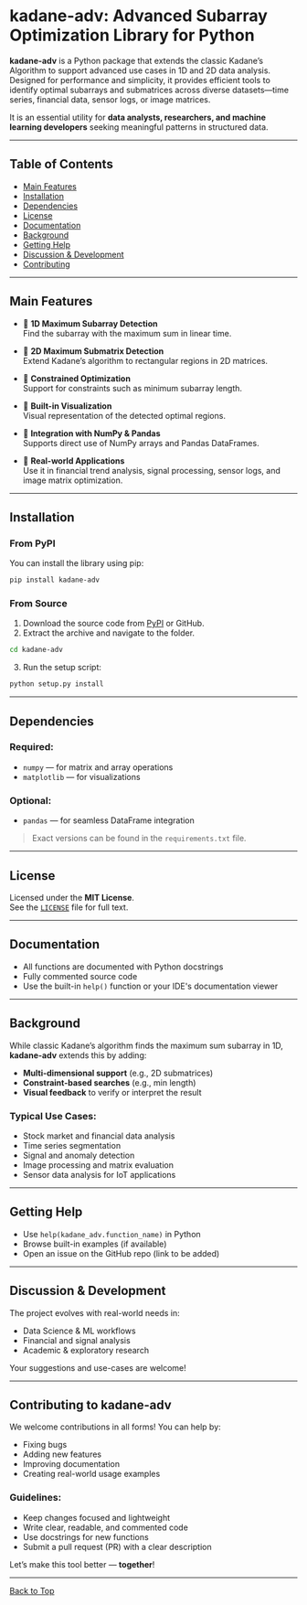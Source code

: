 # kadane-adv: Advanced Subarray Optimization Library for Python

**kadane-adv** is a Python package that extends the classic Kadane’s Algorithm to support advanced use cases in 1D and 2D data analysis. Designed for performance and simplicity, it provides efficient tools to identify optimal subarrays and submatrices across diverse datasets—time series, financial data, sensor logs, or image matrices.

It is an essential utility for **data analysts, researchers, and machine learning developers** seeking meaningful patterns in structured data.

---

##  Table of Contents

- [Main Features](#main-features)  
- [Installation](#installation)  
- [Dependencies](#dependencies)  
- [License](#license)  
- [Documentation](#documentation)  
- [Background](#background)  
- [Getting Help](#getting-help)  
- [Discussion & Development](#discussion--development)  
- [Contributing](#contributing-to-kadane-adv)

---

##  Main Features

- 🔹 **1D Maximum Subarray Detection**  
  Find the subarray with the maximum sum in linear time.

- 🔹 **2D Maximum Submatrix Detection**  
  Extend Kadane’s algorithm to rectangular regions in 2D matrices.

- 🔹 **Constrained Optimization**  
  Support for constraints such as minimum subarray length.

- 🔹 **Built-in Visualization**  
  Visual representation of the detected optimal regions.

- 🔹 **Integration with NumPy & Pandas**  
  Supports direct use of NumPy arrays and Pandas DataFrames.

- 🔹 **Real-world Applications**  
  Use it in financial trend analysis, signal processing, sensor logs, and image matrix optimization.

---

## Installation

### From PyPI

You can install the library using pip:

```bash
pip install kadane-adv
```

### From Source

1. Download the source code from [PyPI](https://pypi.org/project/kadane-adv/) or GitHub.  
2. Extract the archive and navigate to the folder.

```bash
cd kadane-adv
```

3. Run the setup script:

```bash
python setup.py install
```

---

## Dependencies

### Required:
- `numpy` — for matrix and array operations  
- `matplotlib` — for visualizations

### Optional:
- `pandas` — for seamless DataFrame integration

> Exact versions can be found in the `requirements.txt` file.

---

## License

Licensed under the **MIT License**.  
See the [`LICENSE`](./LICENSE) file for full text.

---

## Documentation

- All functions are documented with Python docstrings  
- Fully commented source code  
- Use the built-in `help()` function or your IDE's documentation viewer

---

## Background

While classic Kadane’s algorithm finds the maximum sum subarray in 1D, **kadane-adv** extends this by adding:

-  **Multi-dimensional support** (e.g., 2D submatrices)  
-  **Constraint-based searches** (e.g., min length)  
-  **Visual feedback** to verify or interpret the result

### Typical Use Cases:
-  Stock market and financial data analysis  
-  Time series segmentation  
-  Signal and anomaly detection  
-  Image processing and matrix evaluation  
-  Sensor data analysis for IoT applications

---

##  Getting Help

- Use `help(kadane_adv.function_name)` in Python  
- Browse built-in examples (if available)  
- Open an issue on the GitHub repo (link to be added)

---

##  Discussion & Development

The project evolves with real-world needs in:

- Data Science & ML workflows  
- Financial and signal analysis  
- Academic & exploratory research

Your suggestions and use-cases are welcome!

---

##  Contributing to kadane-adv

We welcome contributions in all forms! You can help by:

- Fixing bugs  
- Adding new features  
- Improving documentation  
- Creating real-world usage examples

###  Guidelines:

- Keep changes focused and lightweight  
- Write clear, readable, and commented code  
- Use docstrings for new functions  
- Submit a pull request (PR) with a clear description

Let’s make this tool better — **together**!

---

[Back to Top](#kadane-adv-advanced-subarray-optimization-library-for-python)
